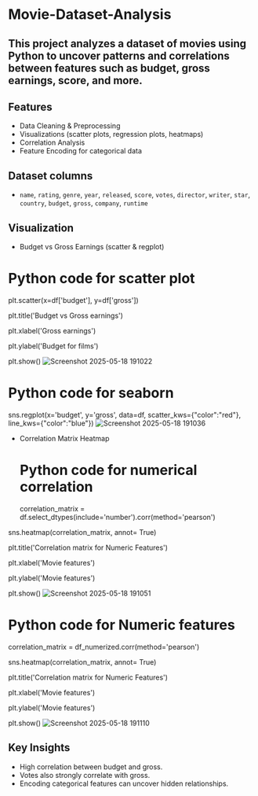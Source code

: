 # Movie-Dataset-Analysis
## This project analyzes a dataset of movies using Python to uncover patterns and correlations between features such as budget, gross earnings, score, and more.
## Features
- Data Cleaning & Preprocessing
- Visualizations (scatter plots, regression plots, heatmaps)
- Correlation Analysis
- Feature Encoding for categorical data
## Dataset columns
- `name`, `rating`, `genre`, `year`, `released`, `score`, `votes`, `director`, `writer`, `star`, `country`, `budget`, `gross`, `company`, `runtime`
## Visualization
- Budget vs Gross Earnings (scatter & regplot)
# Python code for scatter plot
plt.scatter(x=df['budget'], y=df['gross'])

plt.title('Budget vs Gross earnings')

plt.xlabel('Gross earnings')

plt.ylabel('Budget for films')

plt.show()
  ![Screenshot 2025-05-18 191022](https://github.com/user-attachments/assets/2d42299b-affd-4312-a955-c73c4123c76b)
  # Python code  for seaborn
  sns.regplot(x='budget', y='gross', data=df, scatter_kws={"color":"red"}, line_kws={"color":"blue"})
  ![Screenshot 2025-05-18 191036](https://github.com/user-attachments/assets/ae039fd5-e9ee-4295-9eb6-b284a40fb789)
- Correlation Matrix Heatmap
  # Python code for numerical correlation
  correlation_matrix = df.select_dtypes(include='number').corr(method='pearson')

sns.heatmap(correlation_matrix, annot= True)

plt.title('Correlation matrix for Numeric Features')

plt.xlabel('Movie features')

plt.ylabel('Movie features')

plt.show() 
  ![Screenshot 2025-05-18 191051](https://github.com/user-attachments/assets/79672a3f-8592-4c4c-a5de-b5e6d1df95fe)
  # Python code for Numeric features
  correlation_matrix = df_numerized.corr(method='pearson')

sns.heatmap(correlation_matrix, annot= True)

plt.title('Correlation matrix for Numeric Features')

plt.xlabel('Movie features')

plt.ylabel('Movie features')

plt.show() 
  ![Screenshot 2025-05-18 191110](https://github.com/user-attachments/assets/1b067b61-5b66-49e0-94fb-e7b2a63bf86d)

## Key Insights
- High correlation between budget and gross.
- Votes also strongly correlate with gross.
- Encoding categorical features can uncover hidden relationships.
